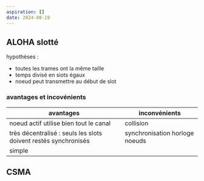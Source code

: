 ```yaml
---
aspiration: []
date: 2024-08-19
---
```

## ALOHA slotté
hypothèses :
- toutes les trames ont la même taille
- temps divisé en siots égaux 
- noeud peut transmettre au début de slot
### avantages et incovénients
avantages|inconvénients
---|---
noeud actif utilise bien tout le canal|collision
très décentralisé : seuls les slots doivent restés synchronisés|synchronisation horloge noeuds
simple|
## CSMA